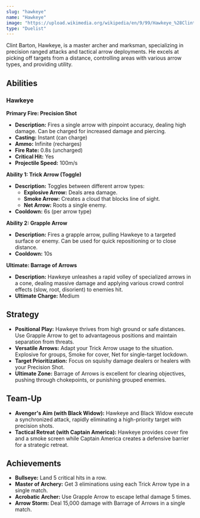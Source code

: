 ```yaml
---
slug: "hawkeye"
name: "Hawkeye"
image: "https://upload.wikimedia.org/wikipedia/en/9/99/Hawkeye_%28Clinton_Barton%29.png"
type: "Duelist"
---
```


Clint Barton, Hawkeye, is a master archer and marksman, specializing in precision ranged attacks and tactical arrow deployments. He excels at picking off targets from a distance, controlling areas with various arrow types, and providing utility.

[//]: # (![image]&#40;{{.image}}&#41;)

## Abilities

### Hawkeye

**Primary Fire: Precision Shot**
*   **Description:** Fires a single arrow with pinpoint accuracy, dealing high damage. Can be charged for increased damage and piercing.
*   **Casting:** Instant (can charge)
*   **Ammo:** Infinite (recharges)
*   **Fire Rate:** 0.8s (uncharged)
*   **Critical Hit:** Yes
*   **Projectile Speed:** 100m/s

**Ability 1: Trick Arrow (Toggle)**
*   **Description:** Toggles between different arrow types:
    *   **Explosive Arrow:** Deals area damage.
    *   **Smoke Arrow:** Creates a cloud that blocks line of sight.
    *   **Net Arrow:** Roots a single enemy.
*   **Cooldown:** 6s (per arrow type)

**Ability 2: Grapple Arrow**
*   **Description:** Fires a grapple arrow, pulling Hawkeye to a targeted surface or enemy. Can be used for quick repositioning or to close distance.
*   **Cooldown:** 10s

**Ultimate: Barrage of Arrows**
*   **Description:** Hawkeye unleashes a rapid volley of specialized arrows in a cone, dealing massive damage and applying various crowd control effects (slow, root, disorient) to enemies hit.
*   **Ultimate Charge:** Medium

## Strategy

*   **Positional Play:** Hawkeye thrives from high ground or safe distances. Use Grapple Arrow to get to advantageous positions and maintain separation from threats.
*   **Versatile Arrows:** Adapt your Trick Arrow usage to the situation. Explosive for groups, Smoke for cover, Net for single-target lockdown.
*   **Target Prioritization:** Focus on squishy damage dealers or healers with your Precision Shot.
*   **Ultimate Zone:** Barrage of Arrows is excellent for clearing objectives, pushing through chokepoints, or punishing grouped enemies.

## Team-Up

*   **Avenger's Aim (with Black Widow):** Hawkeye and Black Widow execute a synchronized attack, rapidly eliminating a high-priority target with precision shots.
*   **Tactical Retreat (with Captain America):** Hawkeye provides cover fire and a smoke screen while Captain America creates a defensive barrier for a strategic retreat.

## Achievements

*   **Bullseye:** Land 5 critical hits in a row.
*   **Master of Archery:** Get 3 eliminations using each Trick Arrow type in a single match.
*   **Acrobatic Archer:** Use Grapple Arrow to escape lethal damage 5 times.
*   **Arrow Storm:** Deal 15,000 damage with Barrage of Arrows in a single match.
